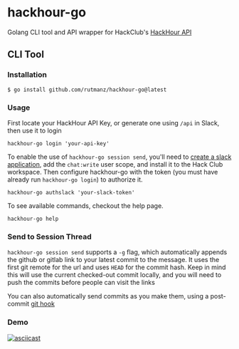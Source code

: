 # hackhour-go

Golang CLI tool and API wrapper for HackClub's [HackHour API](https://github.com/hackclub/hack-hour)


## CLI Tool
### Installation
```
$ go install github.com/rutmanz/hackhour-go@latest
```
### Usage
First locate your HackHour API Key, or generate one using `/api` in Slack, then use it to login
```
hackhour-go login 'your-api-key'
```

To enable the use of `hackhour-go session send`, you'll need to [create a slack application](https://api.slack.com/apps), add the `chat:write` user scope, and install it to the Hack Club workspace. Then configure hackhour-go with the token (you must have already run `hackhour-go login`) to authorize it.
```
hackhour-go authslack 'your-slack-token'
```


To see available commands, checkout the help page.
```
hackhour-go help
```

### Send to Session Thread
`hackhour-go session send` supports a `-g` flag, which automatically appends the github or gitlab link to your latest commit to the message. It uses the first git remote for the url and uses `HEAD` for the commit hash. Keep in mind this will use the current checked-out commit locally, and you will need to push the commits before people can visit the links

You can also automatically send commits as you make them, using a post-commit [git hook](https://www.atlassian.com/git/tutorials/git-hooks)

### Demo
[![asciicast](https://asciinema.org/a/0n5osvDq0d0CUFsVyI6OBwkWS.svg)](https://asciinema.org/a/0n5osvDq0d0CUFsVyI6OBwkWS)
